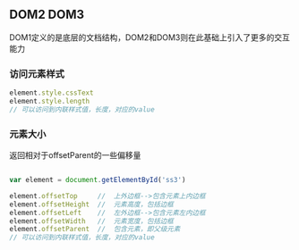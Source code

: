 ## DOM2 DOM3
DOM1定义的是底层的文档结构，DOM2和DOM3则在此基础上引入了更多的交互能力

### 访问元素样式
```javascript
element.style.cssText 
element.style.length 
// 可以访问到内联样式值，长度，对应的value
```


### 元素大小
返回相对于offsetParent的一些偏移量
```javascript

var element = document.getElementById('ss3')

element.offsetTop     //  上外边框-->包含元素上内边框
element.offsetHeight  //  元素高度，包括边框
element.offsetLeft    //  左外边框-->包含元素左内边框
element.offsetWidth   //  元素宽度，包括边框
element.offsetParent  //  包含元素，即父级元素
// 可以访问到内联样式值，长度，对应的value
```